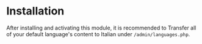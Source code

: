 # Installation

After installing and activating this module, it is recommended to Transfer all of your default language's content to Italian under `/admin/languages.php`.
